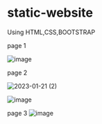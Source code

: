# static-website
Using HTML,CSS,BOOTSTRAP

page 1

![image](https://user-images.githubusercontent.com/82379566/213864550-027b10a0-f804-4fcf-a320-282de4d05ed8.png)


page 2

![2023-01-21 (2)](https://user-images.githubusercontent.com/82379566/213864740-bb96ef00-956b-4047-807c-8c9fc481b380.png)

![image](https://user-images.githubusercontent.com/82379566/213864788-777b57c3-7a88-446d-80f4-9433dad97a8d.png)


 
page 3
![image](https://user-images.githubusercontent.com/82379566/213864947-235b2bdb-6ea4-4caa-afd3-7c2420adee6c.png)

